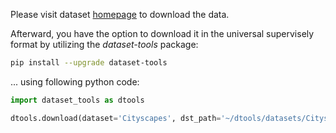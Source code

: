 Please visit dataset [homepage](https://www.cityscapes-dataset.com/) to download the data. 

Afterward, you have the option to download it in the universal supervisely format by utilizing the *dataset-tools* package:
``` bash
pip install --upgrade dataset-tools
```

... using following python code:
``` python
import dataset_tools as dtools

dtools.download(dataset='Cityscapes', dst_path='~/dtools/datasets/Cityscapes.tar')
```
